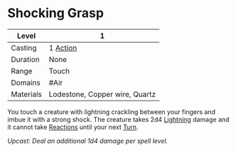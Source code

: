# Shocking Grasp

| Level     | 1                                                  |
| --------- | -------------------------------------------------- |
| Casting   | 1 [Action](../../../../Game%20Structure/Action.md) |
| Duration  | None                                               |
| Range     | Touch                                              |
| Domains   | #Air                                               |
| Materials | Lodestone, Copper wire, Quartz                     |

You touch a creature with lightning crackling between your fingers and imbue it with a strong shock. The creature takes 2d4 [Lightning](../../../../Damage%20Types/Lightning.md) damage and it cannot take [Reactions](../../../../Game%20Structure/Reaction.md) until your next [Turn](../../../../Game%20Structure/Turn.md).

*Upcast: Deal an additional 1d4 damage per spell level.*